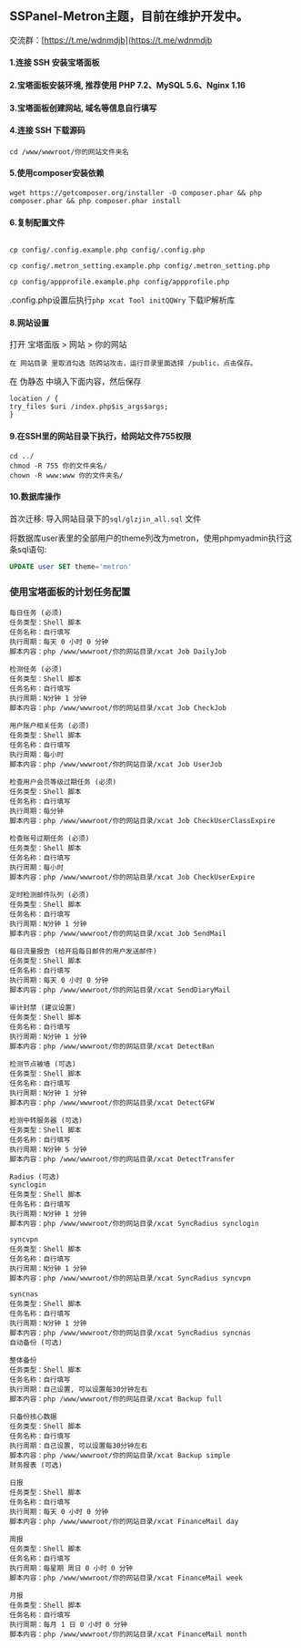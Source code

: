 ## SSPanel-Metron主题，目前在维护开发中。

交流群：[https://t.me/wdnmdjb](https://t.me/wdnmdjb

#### 1.连接 SSH 安装宝塔面板

#### 2.宝塔面板安装环境, 推荐使用 PHP 7.2、MySQL 5.6、Nginx 1.16

#### 3.宝塔面板创建网站, 域名等信息自行填写

#### 4.连接 SSH 下载源码

`cd /www/wwwroot/你的网站文件夹名`

#### 5.使用composer安装依赖


```shell
wget https://getcomposer.org/installer -O composer.phar && php composer.phar && php composer.phar install
```


#### 6.复制配置文件

```shell

cp config/.config.example.php config/.config.php

cp config/.metron_setting.example.php config/.metron_setting.php

cp config/appprofile.example.php config/appprofile.php
```

.config.php设置后执行`php xcat Tool initQQWry` 下载IP解析库

#### 8.网站设置

打开 宝塔面版 > 网站 > 你的网站


    在 网站目录 里取消勾选 防跨站攻击，运行目录里面选择 /public，点击保存。

在 伪静态 中填入下面内容，然后保存


```shell
location / {
try_files $uri /index.php$is_args$args;
}
```

#### 9.在SSH里的网站目录下执行，给网站文件755权限

```shell
cd ../
chmod -R 755 你的文件夹名/
chown -R www:www 你的文件夹名/
```

#### 10.数据库操作

首次迁移: 导入网站目录下的`sql/glzjin_all.sql` 文件

将数据库user表里的全部用户的theme列改为metron，使用phpmyadmin执行这条sql语句:
```sql
UPDATE user SET theme='metron'
```

### 使用宝塔面板的计划任务配置
```
每日任务 (必须)
任务类型：Shell 脚本
任务名称：自行填写
执行周期：每天 0 小时 0 分钟
脚本内容：php /www/wwwroot/你的网站目录/xcat Job DailyJob

检测任务 (必须)
任务类型：Shell 脚本
任务名称：自行填写
执行周期：N分钟 1 分钟
脚本内容：php /www/wwwroot/你的网站目录/xcat Job CheckJob

用户账户相关任务 (必须)
任务类型：Shell 脚本
任务名称：自行填写
执行周期：每小时
脚本内容：php /www/wwwroot/你的网站目录/xcat Job UserJob

检查用户会员等级过期任务 (必须)
任务类型：Shell 脚本
任务名称：自行填写
执行周期：每分钟
脚本内容：php /www/wwwroot/你的网站目录/xcat Job CheckUserClassExpire

检查账号过期任务 (必须)
任务类型：Shell 脚本
任务名称：自行填写
执行周期：每小时
脚本内容：php /www/wwwroot/你的网站目录/xcat Job CheckUserExpire

定时检测邮件队列 (必须)
任务类型：Shell 脚本
任务名称：自行填写
执行周期：N分钟 1 分钟
脚本内容：php /www/wwwroot/你的网站目录/xcat Job SendMail

每日流量报告 (给开启每日邮件的用户发送邮件)
任务类型：Shell 脚本
任务名称：自行填写
执行周期：每天 0 小时 0 分钟
脚本内容：php /www/wwwroot/你的网站目录/xcat SendDiaryMail

审计封禁 (建议设置)
任务类型：Shell 脚本
任务名称：自行填写
执行周期：N分钟 1 分钟
脚本内容：php /www/wwwroot/你的网站目录/xcat DetectBan

检测节点被墙 (可选)
任务类型：Shell 脚本
任务名称：自行填写
执行周期：N分钟 1 分钟
脚本内容：php /www/wwwroot/你的网站目录/xcat DetectGFW

检测中转服务器 (可选)
任务类型：Shell 脚本
任务名称：自行填写
执行周期：N分钟 5 分钟
脚本内容：php /www/wwwroot/你的网站目录/xcat DetectTransfer

Radius (可选)
synclogin
任务类型：Shell 脚本
任务名称：自行填写
执行周期：N分钟 1 分钟
脚本内容：php /www/wwwroot/你的网站目录/xcat SyncRadius synclogin

syncvpn
任务类型：Shell 脚本
任务名称：自行填写
执行周期：N分钟 1 分钟
脚本内容：php /www/wwwroot/你的网站目录/xcat SyncRadius syncvpn

syncnas
任务类型：Shell 脚本
任务名称：自行填写
执行周期：N分钟 1 分钟
脚本内容：php /www/wwwroot/你的网站目录/xcat SyncRadius syncnas
自动备份 (可选)

整体备份
任务类型：Shell 脚本
任务名称：自行填写
执行周期：自己设置, 可以设置每30分钟左右
脚本内容：php /www/wwwroot/你的网站目录/xcat Backup full

只备份核心数据
任务类型：Shell 脚本
任务名称：自行填写
执行周期：自己设置, 可以设置每30分钟左右
脚本内容：php /www/wwwroot/你的网站目录/xcat Backup simple
财务报表 (可选)

日报
任务类型：Shell 脚本
任务名称：自行填写
执行周期：每天 0 小时 0 分钟
脚本内容：php /www/wwwroot/你的网站目录/xcat FinanceMail day

周报
任务类型：Shell 脚本
任务名称：自行填写
执行周期：每星期 周日 0 小时 0 分钟
脚本内容：php /www/wwwroot/你的网站目录/xcat FinanceMail week

月报
任务类型：Shell 脚本
任务名称：自行填写
执行周期：每月 1 日 0 小时 0 分钟
脚本内容：php /www/wwwroot/你的网站目录/xcat FinanceMail month
```
